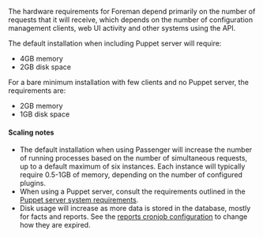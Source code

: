 
The hardware requirements for Foreman depend primarily on the number of requests that it will receive, which depends on the number of configuration management clients, web UI activity and other systems using the API.

The default installation when including Puppet server will require:

* 4GB memory
* 2GB disk space

For a bare minimum installation with few clients and no Puppet server, the requirements are:

* 2GB memory
* 1GB disk space

#### Scaling notes

* The default installation when using Passenger will increase the number of running processes based on the number of simultaneous requests, up to a default maximum of six instances. Each instance will typically require 0.5-1GB of memory, depending on the number of configured plugins.
* When using a Puppet server, consult the requirements outlined in the [Puppet server system requirements](https://puppet.com/docs/puppet/latest/server/install_from_packages.html#system-requirements).
* Disk usage will increase as more data is stored in the database, mostly for facts and reports. See the [reports cronjob configuration](manuals/{{page.version}}/index.html#3.5.4PuppetReports) to change how they are expired.

